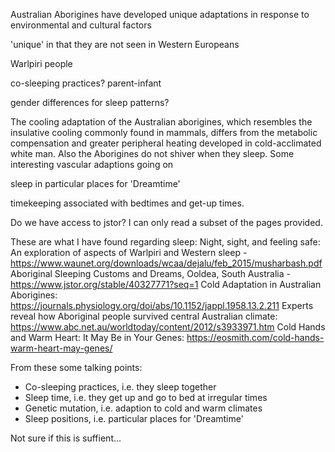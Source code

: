 <!-- SPDX-License-Identifier: zlib-acknowledgement -->
Australian Aborigines have developed unique adaptations in response to environmental and cultural factors

'unique' in that they are not seen in Western Europeans 


Warlpiri people


co-sleeping practices? parent-infant


gender differences for sleep patterns?


The cooling adaptation of the Australian aborigines, 
which resembles the insulative cooling commonly found in mammals, 
differs from the metabolic compensation and greater peripheral heating developed in cold-acclimated white man.
Also the Aborigines do not shiver when they sleep. Some interesting vascular adaptions going on


sleep in particular places for 'Dreamtime' 


timekeeping associated with bedtimes and get-up times.

Do we have access to jstor? I can only read a subset of the pages provided.

These are what I have found regarding sleep:
Night, sight, and feeling safe: An exploration of aspects of Warlpiri and Western sleep  - https://www.waunet.org/downloads/wcaa/dejalu/feb_2015/musharbash.pdf
Aboriginal Sleeping Customs and Dreams, Ooldea, South Australia - https://www.jstor.org/stable/40327771?seq=1
Cold Adaptation in Australian Aborigines: https://journals.physiology.org/doi/abs/10.1152/jappl.1958.13.2.211
Experts reveal how Aboriginal people survived central Australian climate: https://www.abc.net.au/worldtoday/content/2012/s3933971.htm
Cold Hands and Warm Heart: It May Be in Your Genes: https://eosmith.com/cold-hands-warm-heart-may-genes/

From these some talking points:
  - Co-sleeping practices, i.e. they sleep together
  - Sleep time, i.e. they get up and go to bed at irregular times
  - Genetic mutation, i.e. adaption to cold and warm climates
  - Sleep positions, i.e. particular places for 'Dreamtime'

Not sure if this is suffient...
